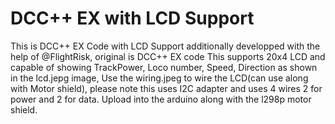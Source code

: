 # DCC++ EX with LCD Support
This is DCC++ EX Code with LCD Support additionally developped with the help of @FlightRisk, original is DCC++ EX code
This supports 20x4 LCD and capable of showing TrackPower, Loco number, Speed, Direction as shown in the lcd.jepg image,
Use the wiring.jpeg to wire the LCD(can use along with Motor shield), please note this uses I2C adapter and uses 4 wires 2 for power and 2 for data.
Upload into the arduino along with the l298p motor shield.
